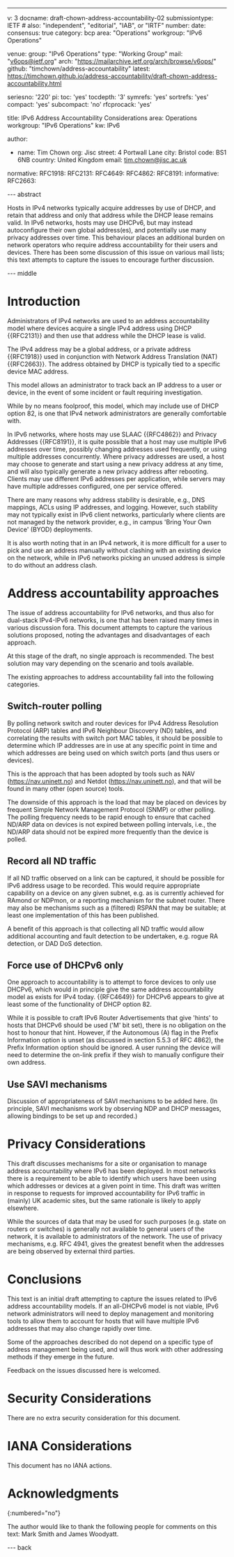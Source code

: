 ---
v: 3
docname: draft-chown-address-accountability-02
submissiontype: IETF  # also: "independent", "editorial", "IAB", or "IRTF"
number:
date:
consensus: true
category: bcp
area: "Operations"
workgroup: "IPv6 Operations"

venue:
  group: "IPv6 Operations"
  type: "Working Group"
  mail: "v6ops@ietf.org"
  arch: "https://mailarchive.ietf.org/arch/browse/v6ops/"
  github: "timchown/address-accountability"
  latest: https://timchown.github.io/address-accountability/draft-chown-address-accountability.html

seriesno: '220'
pi:
  toc: 'yes'
  tocdepth: '3'
  symrefs: 'yes'
  sortrefs: 'yes'
  compact: 'yes'
  subcompact: 'no'
  rfcprocack: 'yes'

title: IPv6 Address Accountability Considerations
area: Operations
workgroup: "IPv6 Operations"
kw: IPv6

author:
- name: Tim Chown
  org: Jisc
  street: 4 Portwall Lane
  city: Bristol
  code: BS1 6NB
  country: United Kingdom
  email: tim.chown@jisc.ac.uk

normative:
  RFC1918:
  RFC2131:
  RFC4649:
  RFC4862:
  RFC8191:
informative:
  RFC2663:

--- abstract

   Hosts in IPv4 networks typically acquire addresses by use of DHCP,
   and retain that address and only that address while the DHCP lease
   remains valid.  In IPv6 networks, hosts may use DHCPv6, but may
   instead autoconfigure their own global address(es), and potentially use
   many privacy addresses over time.  This behaviour places an
   additional burden on network operators who require address
   accountability for their users and devices.  There has been some
   discussion of this issue on various mail lists; this text attempts to
   capture the issues to encourage further discussion.

--- middle

# Introduction

Administrators of IPv4 networks are used to an address accountability
model where devices acquire a single IPv4 address using DHCP {{RFC2131}}
and then use that address while the DHCP lease is valid.  

The IPv4 address may be a global address, or a private address {{RFC1918}}
used in conjunction with Network Address Translation (NAT) {{RFC2663}}.
The address obtained by DHCP is typically tied to a specific device 
MAC address.
   
This model allows an administrator to track back an IP address to a user or
device, in the event of some incident or fault requiring investigation.
   
While by no means foolproof, this model, which may include use of DHCP 
option 82, is one that IPv4 network administrators are generally 
comfortable with.

In IPv6 networks, where hosts may use SLAAC {{RFC4862}} and Privacy
Addresses {{RFC8191}}, it is quite possible that a host may use
multiple IPv6 addresses over time, possibly changing addresses used
frequently, or using multiple addresses concurrently.  Where privacy
addresses are used, a host may choose to generate and start using a
new privacy address at any time, and will also typically generate a
new privacy address after rebooting.  Clients may use different IPv6
addresses per application, while servers may have multiple addresses
configured, one per service offered.

There are many reasons why address stability is desirable, e.g.,  DNS
mappings, ACLs using IP addresses, and logging.  However, such
stability may not typically exist in IPv6 client networks,
particularly where clients are not managed by the network provider, e.g.,
in campus 'Bring Your Own Device' (BYOD) deployments.

It is also worth noting that in an IPv4 network, it is more difficult
for a user to pick and use an address manually without clashing with
an existing device on the network, while in IPv6 networks picking an
unused address is simple to do without an address clash.  


# Address accountability approaches

The issue of address accountability for IPv6 networks, and thus also 
for dual-stack IPv4-IPv6 networks, is one that has been raised many
times in various discussion fora. This document attempts to capture
the various solutions proposed, noting the advantages and disadvantages
of each approach.

At this stage of the draft, no single approach is recommended. The best
solution may vary depending on the scenario and tools available.

The existing approaches to address accountability fall into the 
following categories.

## Switch-router polling

By polling network switch and router devices for IPv4 Address Resolution 
Protocol (ARP) tables and IPv6 Neighbour Discovery (ND) tables, and 
   correlating the results with switch port MAC
   tables, it should be possible to determine which IP addresses are in
   use at any specific point in time and which addresses are being used
   on which switch ports (and thus users or devices).

   This is the approach that has been adopted by tools such as 
   NAV (https://nav.uninett.no) and Netdot (https://nav.uninett.no), and 
   that will be found in many other (open source) tools.

   The downside of this approach is the load that may be placed on
   devices by frequent Simple Network Management Protocol (SNMP) 
   or other polling. The polling frequency
   needs to be rapid enough to ensure that cached ND/ARP data on devices
   is not expired between polling intervals, i.e., the ND/ARP data should
   not be expired more frequently than the device is polled.

## Record all ND traffic

   If all ND traffic observed on a link can be captured, it should be
   possible for IPv6 address usage to be recorded.  This would require
   appropriate capability on a device on any given subnet, e.g. as is
   currently achieved for RAmond or NDPmon, or a reporting mechanism for
   the subnet router.  There may also be mechanisms such as a (filtered)
   RSPAN that may be suitable; at least one implementation of this has
   been published.

   A benefit of this approach is that collecting all ND traffic would
   allow additional accounting and fault detection to be undertaken,
   e.g. rogue RA detection, or DAD DoS detection.

## Force use of DHCPv6 only

   One approach to accountability is to attempt to force devices to only
   use DHCPv6, which would in principle give the same address
   accountability model as exists for IPv4 today. {{RFC4649}} for DHCPv6
   appears to give at least some of the functionality of DHCP option 82.

   While it is possible to craft IPv6 Router Advertisements that give
   'hints' to hosts that DHCPv6 should be used ('M' bit set), there is
   no obligation on the host to honour that hint.  However, if the
   Autonomous (A) flag in the Prefix Information option is unset (as
   discussed in section 5.5.3 of RFC 4862), the Prefix Information
   option should be ignored.  A user running the device will need to
   determine the on-link prefix if they wish to manually configure their
   own address.

## Use SAVI mechanisms

   Discussion of appropriateness of SAVI mechanisms to be added here.
   (In principle, SAVI mechanisms work by observing NDP and DHCP
   messages, allowing bindings to be set up and recorded.)

# Privacy Considerations

   This draft discusses mechanisms for a site or organisation to manage
   address accountability where IPv6 has been deployed.  In most
   networks there is a requirement to be able to identify which users
   have been using which addresses or devices at a given point in time.
   This draft was written in response to requests for improved
   accountability for IPv6 traffic in (mainly) UK academic sites, but
   the same rationale is likely to apply elsewhere.

   While the sources of data that may be used for such purposes (e.g.
   state on routers or switches) is generally not available to general
   users of the network, it is available to administrators of the
   network.  The use of privacy mechanisms, e.g.  RFC 4941, gives the
   greatest benefit when the addresses are being observed by external
   third parties.


# Conclusions

   This text is an initial draft attempting to capture the issues
   related to IPv6 address accountability models.  If an all-DHCPv6
   model is not viable, IPv6 network administrators will need to deploy
   management and monitoring tools to allow them to account for hosts
   that will have multiple IPv6 addresses that may also change rapidly
   over time.

   Some of the approaches described do not depend on a specific type of
   address management being used, and will thus work with other
   addressing methods if they emerge in the future.

   Feedback on the issues discussed here is welcomed.


# Security Considerations

There are no extra security consideration for this document.


# IANA Considerations

This document has no IANA actions.

# Acknowledgments
{:numbered="no"}

The author would like to thank the following people for comments on
   this text: Mark Smith and James Woodyatt.
   
--- back
